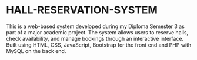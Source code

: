# HALL-RESERVATION-SYSTEM
This is a web-based system developed during my Diploma Semester 3 as part of a major academic project. The system allows users to reserve halls, check availability, and manage bookings through an interactive interface. Built using HTML, CSS, JavaScript, Bootstrap for the front end and PHP with MySQL on the back end.
